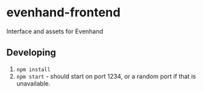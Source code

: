 # evenhand-frontend

Interface and assets for Evenhand

## Developing

 1. `npm install`
 2. `npm start` - should start on port 1234, or a random port if that is unavailable.
